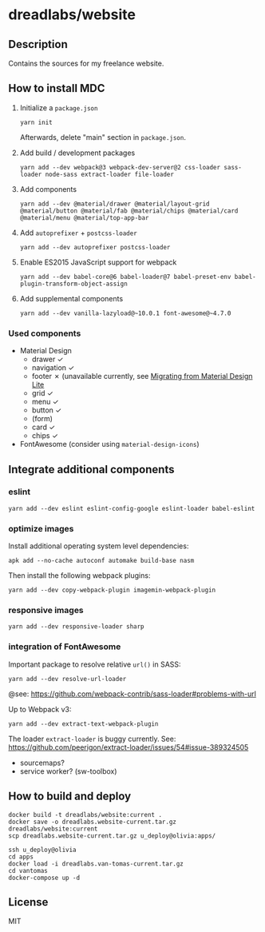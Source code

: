 # dreadlabs/website

## Description

Contains the sources for my freelance website.

## How to install MDC

  1. Initialize a `package.json`

         yarn init

     Afterwards, delete "main" section in `package.json`.

  2. Add build / development packages

         yarn add --dev webpack@3 webpack-dev-server@2 css-loader sass-loader node-sass extract-loader file-loader

  3. Add components

         yarn add --dev @material/drawer @material/layout-grid @material/button @material/fab @material/chips @material/card @material/menu @material/top-app-bar

  4. Add `autoprefixer` + `postcss-loader`

         yarn add --dev autoprefixer postcss-loader

  5. Enable ES2015 JavaScript support for webpack

         yarn add --dev babel-core@6 babel-loader@7 babel-preset-env babel-plugin-transform-object-assign

  6. Add supplemental components

         yarn add --dev vanilla-lazyload@~10.0.1 font-awesome@~4.7.0

### Used components

  * Material Design
    * drawer ✓
    * navigation ✓
    * footer ✗ (unavailable currently, see [Migrating from Material Design Lite](https://material.io/develop/web/docs/migrating-from-mdl/)
    * grid ✓
    * menu ✓
    * button ✓
    * (form)
    * card ✓
    * chips ✓
  * FontAwesome (consider using `material-design-icons`)

## Integrate additional components

### eslint

    yarn add --dev eslint eslint-config-google eslint-loader babel-eslint

### optimize images

Install additional operating system level dependencies:
    
    apk add --no-cache autoconf automake build-base nasm

Then install the following webpack plugins:
    
    yarn add --dev copy-webpack-plugin imagemin-webpack-plugin

### responsive images

    yarn add --dev responsive-loader sharp

### integration of FontAwesome

Important package to resolve relative `url()` in SASS:

    yarn add --dev resolve-url-loader

@see: https://github.com/webpack-contrib/sass-loader#problems-with-url

Up to Webpack v3:

    yarn add --dev extract-text-webpack-plugin

The loader `extract-loader` is buggy currently. See: https://github.com/peerigon/extract-loader/issues/54#issue-389324505

  * sourcemaps?
  * service worker? (sw-toolbox)

## How to build and deploy
  
    docker build -t dreadlabs/website:current .
    docker save -o dreadlabs.website-current.tar.gz dreadlabs/website:current
    scp dreadlabs.website-current.tar.gz u_deploy@olivia:apps/
    
    ssh u_deploy@olivia
    cd apps
    docker load -i dreadlabs.van-tomas-current.tar.gz
    cd vantomas
    docker-compose up -d
    

## License

MIT
